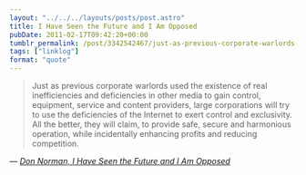 ```yaml
---
layout: "../../../layouts/posts/post.astro"
title: I Have Seen the Future and I Am Opposed
pubDate: 2011-02-17T09:42:20+00:00
tumblr_permalink: /post/3342542467/just-as-previous-corporate-warlords-used-the
tags: ["linklog"]
format: "quote"
---
```


> Just as previous corporate warlords used the existence of real inefficiencies and deficiencies in other media to gain control, equipment, service and content providers, large corporations will try to use the deficiencies of the Internet to exert control and exclusivity. All the better, they will claim, to provide safe, secure and harmonious operation, while incidentally enhancing profits and reducing competition.

— <cite>[Don Norman, _I Have Seen the Future and I Am Opposed_](https://www.core77.com/posts/18532/i-have-seen-the-future-and-i-am-opposed-18532)</cite>
